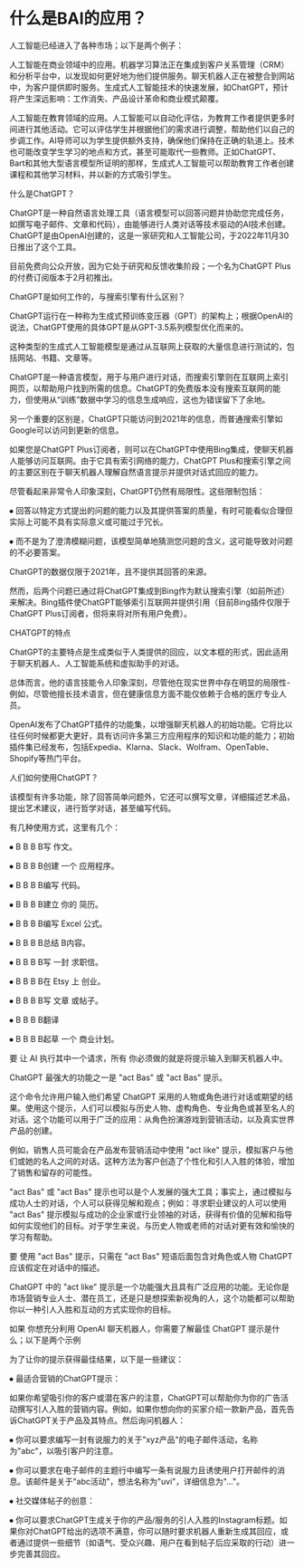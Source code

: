 # 什么是BAI的应用？

人工智能已经进入了各种市场；以下是两个例子：

人工智能在商业领域中的应用。机器学习算法正在集成到客户关系管理（CRM）和分析平台中，以发现如何更好地为他们提供服务。聊天机器人正在被整合到网站中，为客户提供即时服务。生成式人工智能技术的快速发展，如ChatGPT，预计将产生深远影响：工作消失、产品设计革命和商业模式颠覆。

人工智能在教育领域的应用。人工智能可以自动化评估，为教育工作者提供更多时间进行其他活动。它可以评估学生并根据他们的需求进行调整，帮助他们以自己的步调工作。AI导师可以为学生提供额外支持，确保他们保持在正确的轨道上。技术也可能改变学生学习的地点和方式，甚至可能取代一些教师。正如ChatGPT、Bart和其他大型语言模型所证明的那样，生成式人工智能可以帮助教育工作者创建课程和其他学习材料，并以新的方式吸引学生。

什么是ChatGPT？

ChatGPT是一种自然语言处理工具（语言模型可以回答问题并协助您完成任务，如撰写电子邮件、文章和代码），由能够进行人类对话等技术驱动的AI技术创建。ChatGPT是由OpenAI创建的，这是一家研究和人工智能公司，于2022年11月30日推出了这个工具。

目前免费向公众开放，因为它处于研究和反馈收集阶段；一个名为ChatGPT Plus的付费订阅版本于2月初推出。

ChatGPT是如何工作的，与搜索引擎有什么区别？

ChatGPT运行在一种称为生成式预训练变压器（GPT）的架构上；根据OpenAI的说法，ChatGPT使用的具体GPT是从GPT-3.5系列模型优化而来的。

这种类型的生成式人工智能模型是通过从互联网上获取的大量信息进行测试的，包括网站、书籍、文章等。

ChatGPT是一种语言模型，用于与用户进行对话，而搜索引擎则在互联网上索引网页，以帮助用户找到所需的信息。ChatGPT的免费版本没有搜索互联网的能力，但使用从“训练”数据中学习的信息生成响应，这也为错误留下了余地。

另一个重要的区别是，ChatGPT只能访问到2021年的信息，而普通搜索引擎如Google可以访问到更新的信息。

如果您是ChatGPT Plus订阅者，则可以在ChatGPT中使用Bing集成，使聊天机器人能够访问互联网。由于它具有索引网络的能力，ChatGPT Plus和搜索引擎之间的主要区别在于聊天机器人理解自然语言提示并提供对话式回应的能力。

尽管看起来非常令人印象深刻，ChatGPT仍然有局限性。这些限制包括：

⦁  回答以特定方式提出的问题的能力以及其提供答案的质量，有时可能看似合理但实际上可能不具有实际意义或可能过于冗长。

⦁  而不是为了澄清模糊问题，该模型简单地猜测您问题的含义，这可能导致对问题的不必要答案。

ChatGPT的数据仅限于2021年，且不提供其回答的来源。

然而，后两个问题已通过将ChatGPT集成到Bing作为默认搜索引擎（如前所述）来解决。Bing插件使ChatGPT能够索引互联网并提供引用（目前Bing插件仅限于ChatGPT Plus订阅者，但将来将对所有用户免费）。

CHATGPT的特点

ChatGPT的主要特点是生成类似于人类提供的回应，以文本框的形式，因此适用于聊天机器人、人工智能系统和虚拟助手的对话。

总体而言，他的语言技能令人印象深刻，尽管他在现实世界中存在明显的局限性-例如，尽管他擅长技术语言，但在健康信息方面不能仅依赖于合格的医疗专业人员。

OpenAI发布了ChatGPT插件的功能集，以增强聊天机器人的初始功能。它将比以往任何时候都更大更好，具有访问许多第三方应用程序的知识和功能的能力；初始插件集已经发布，包括Expedia、Klarna、Slack、Wolfram、OpenTable、Shopify等热门平台。

人们如何使用ChatGPT？

该模型有许多功能，除了回答简单问题外，它还可以撰写文章，详细描述艺术品，提出艺术建议，进行哲学对话，甚至编写代码。

有几种使用方式，这里有几个：

⦁  B  B  B  B写 作文。

⦁  B  B  B  B创建 一个 应用程序。

⦁  B  B  B  B编写 代码。

⦁  B  B  B  B建立 你的 简历。

⦁  B  B  B  B编写 Excel 公式。

⦁  B  B  B  B总结 B内容。

⦁  B  B  B  B写 一封 求职信。

⦁  B  B  B  B在 Etsy 上 创业。

⦁  B  B  B  B写 文章 或帖子。

⦁  B  B  B  B翻译

⦁  B  B  B  B起草 一个 商业计划。

要 让 AI 执行其中一个请求，所有 你必须做的就是将提示输入到聊天机器人中。

ChatGPT 最强大的功能之一是 "act Bas" 或 "act Bas" 提示。

这个命令允许用户输入他们希望 ChatGPT 采用的人物或角色进行对话或期望的结果。使用这个提示，人们可以模拟与历史人物、虚构角色、专业角色或甚至名人的对话。这个功能可以用于广泛的应用：从角色扮演游戏到营销活动，以及真实世界产品的创建。

例如，销售人员可能会在产品发布营销活动中使用 "act like" 提示，模拟客户与他们或她的名人之间的对话。这种方法为客户创造了个性化和引人入胜的体验，增加了销售和留存的可能性。

"act Bas" 或 "act Bas" 提示也可以是个人发展的强大工具；事实上，通过模拟与成功人士的对话，个人可以获得见解和观点；例如：寻求职业建议的人可以使用 "act Bas" 提示模拟与成功的企业家或行业领袖的对话，获得有价值的见解和指导如何实现他们的目标。对于学生来说，与历史人物或老师的对话对更有效和愉快的学习有帮助。

要 使用 "act Bas" 提示，只需在 "act Bas" 短语后面包含对角色或人物 ChatGPT 应该假定在对话中的描述。

ChatGPT 中的 "act like" 提示是一个功能强大且具有广泛应用的功能。无论你是市场营销专业人士、潜在员工，还是只是想探索新视角的人，这个功能都可以帮助你以一种引人入胜和互动的方式实现你的目标。

如果 你想充分利用 OpenAI 聊天机器人，你需要了解最佳 ChatGPT 提示是什么；以下是两个示例

为了让你的提示获得最佳结果，以下是一些建议：

⦁  最适合营销的ChatGPT提示：

如果你希望吸引你的客户或潜在客户的注意，ChatGPT可以帮助你为你的广告活动撰写引人入胜的营销内容。例如，如果你想向你的买家介绍一款新产品，首先告诉ChatGPT关于产品及其特点。然后询问机器人：

⦁  你可以要求编写一封有说服力的关于"xyz产品"的电子邮件活动，名称为"abc"，以吸引客户的注意。

⦁  你可以要求在电子邮件的主题行中编写一条有说服力且诱使用户打开邮件的消息。该邮件是关于"abc活动"，想法名称为"uvi"，详细信息为"..."。

⦁  社交媒体帖子的创意：

⦁  你可以要求ChatGPT生成关于你的产品/服务的引人入胜的Instagram标题。如果你对ChatGPT给出的选项不满意，你可以随时要求机器人重新生成其回应，或者通过提供一些细节（如语气、受众兴趣、用户在看到帖子后应采取的行动）进一步完善其回应。
